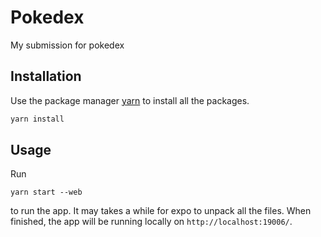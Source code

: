 # Pokedex

My submission for pokedex

## Installation

Use the package manager [yarn](https://yarnpkg.com/getting-started/install) to install all the packages.

```bash
yarn install
```

## Usage
Run 
```
yarn start --web
```
to run the app. It may takes a while for expo to unpack all the files. When finished, the app will be running locally on `http://localhost:19006/`.
